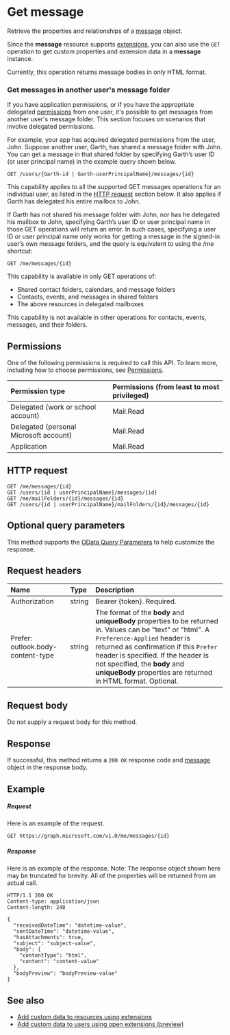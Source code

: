 # Get message

Retrieve the properties and relationships of a [message](../resources/message.md) object.

Since the **message** resource supports [extensions](../concepts/extensibility_overview.md), you can also use the `GET` operation to get custom properties and extension data in a **message** instance.

Currently, this operation returns message bodies in only HTML format.


### Get messages in another user's message folder

If you have application permissions, or if you have the appropriate delegated [permissions](#permissions) from one user, it's possible to get messages 
from another user's message folder. This section focuses on scenarios that involve delegated permissions.

For example, your app has acquired delegated permissions from the user, John. Suppose another user, Garth, has shared a message folder with John. 
You can get a message in that shared folder by specifying Garth’s user ID (or user principal name) in the example query shown below.

<!-- { "blockType": "ignored" } -->
```http
GET /users/{Garth-id | Garth-userPrincipalName}/messages/{id}
```

This capability applies to all the supported GET messages operations for an individual user, as listed in the [HTTP request](#http-request) section below. 
It also applies if Garth has delegated his entire mailbox to John.

If Garth has not shared his message folder with John, nor has he delegated his mailbox to John, specifying Garth’s user ID or user principal name in those GET operations 
will return an error. In such cases, specifying a user ID or user principal name only works for getting a message in the signed-in user’s own message folders, 
and the query is equivalent to using the /me shortcut:

<!-- { "blockType": "ignored" } -->
```http
GET /me/messages/{id}
```

This capability is available in only GET operations of:

- Shared contact folders, calendars, and message folders 
- Contacts, events, and messages in shared folders
- The above resources in delegated mailboxes

This capability is not available in other operations for contacts, events, messages, and their folders.


## Permissions
One of the following permissions is required to call this API. To learn more, including how to choose permissions, see [Permissions](../concepts/permissions_reference.md).

|Permission type      | Permissions (from least to most privileged)              |
|:--------------------|:---------------------------------------------------------|
|Delegated (work or school account) | Mail.Read    |
|Delegated (personal Microsoft account) | Mail.Read    |
|Application | Mail.Read |

## HTTP request
<!-- { "blockType": "ignored" } -->
```http
GET /me/messages/{id}
GET /users/{id | userPrincipalName}/messages/{id}
GET /me/mailFolders/{id}/messages/{id}
GET /users/{id | userPrincipalName}/mailFolders/{id}/messages/{id}
```
## Optional query parameters
This method supports the [OData Query Parameters](http://developer.microsoft.com/en-us/graph/docs/overview/query_parameters) to help customize the response.
## Request headers
| Name       | Type | Description|
|:-----------|:------|:----------|
| Authorization  | string  | Bearer {token}. Required. |
| Prefer: outlook.body-content-type | string | The format of the **body** and **uniqueBody** properties to be returned in. Values can be "text" or "html". A `Preference-Applied` header is returned as confirmation if this `Prefer` header is specified. If the header is not specified, the **body** and **uniqueBody** properties are returned in HTML format. Optional. |

## Request body
Do not supply a request body for this method.

## Response

If successful, this method returns a `200 OK` response code and [message](../resources/message.md) object in the response body.
## Example
##### Request
Here is an example of the request.
<!-- {
  "blockType": "request",
  "name": "get_message"
}-->
```http
GET https://graph.microsoft.com/v1.0/me/messages/{id}
```
##### Response
Here is an example of the response. Note: The response object shown here may be truncated for brevity. All of the properties will be returned from an actual call.
<!-- {
  "blockType": "response",
  "truncated": true,
  "@odata.type": "microsoft.graph.message"
} -->
```http
HTTP/1.1 200 OK
Content-type: application/json
Content-length: 248

{
  "receivedDateTime": "datetime-value",
  "sentDateTime": "datetime-value",
  "hasAttachments": true,
  "subject": "subject-value",
  "body": {
    "contentType": "html",
    "content": "content-value"
  },
  "bodyPreview": "bodyPreview-value"
}
```

## See also

- [Add custom data to resources using extensions](../concepts/extensibility_overview.md)
- [Add custom data to users using open extensions (preview)](../concepts/extensibility_open_users.md)
<!--
- [Add custom data to groups using schema extensions (preview)](../concepts/extensibility_schema_groups.md)
-->


<!-- uuid: 8fcb5dbc-d5aa-4681-8e31-b001d5168d79
2015-10-25 14:57:30 UTC -->
<!-- {
  "type": "#page.annotation",
  "description": "Get message",
  "keywords": "",
  "section": "documentation",
  "tocPath": ""
}-->
